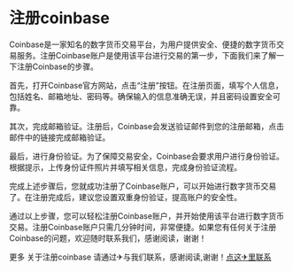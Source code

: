 # 注册coinbase

Coinbase是一家知名的数字货币交易平台，为用户提供安全、便捷的数字货币交易服务。注册Coinbase账户是使用该平台进行交易的第一步，下面我们来了解一下注册Coinbase的步骤。

首先，打开Coinbase官方网站，点击“注册”按钮。在注册页面，填写个人信息，包括姓名、邮箱地址、密码等。确保输入的信息准确无误，并且密码设置安全可靠。

其次，完成邮箱验证。注册后，Coinbase会发送验证邮件到您的注册邮箱，点击邮件中的链接完成邮箱验证。

最后，进行身份验证。为了保障交易安全，Coinbase会要求用户进行身份验证。根据提示，上传身份证件照片并填写相关信息，完成身份验证流程。

完成上述步骤后，您就成功注册了Coinbase账户，可以开始进行数字货币交易了。在注册完成后，建议您设置双重身份验证，提高账户的安全性。

通过以上步骤，您可以轻松注册Coinbase账户，并开始使用该平台进行数字货币交易。注册Coinbase账户只需几分钟时间，非常便捷。如果您有任何关于注册Coinbase的问题，欢迎随时联系我们，感谢阅读，谢谢！

更多 关于注册coinbase 请通过✈与我们联系，感谢阅读,谢谢！[点这✈里联系](https://lm.k02.cc)